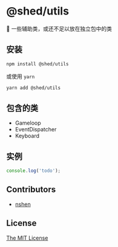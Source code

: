 # @shed/utils

:hammer: 一些辅助类，或还不足以放在独立包中的类

## 安装

```bash
npm install @shed/utils
```
或使用 `yarn`

```bash
yarn add @shed/utils
```

## 包含的类

- Gameloop
- EventDispatcher
- Keyboard

## 实例

```typescript
console.log('todo');
```

## Contributors

* [nshen](https://github.com/nshen)

## License

[The MIT License](http://opensource.org/licenses/MIT)